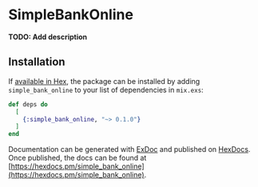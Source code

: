 # SimpleBankOnline

**TODO: Add description**

## Installation

If [available in Hex](https://hex.pm/docs/publish), the package can be installed
by adding `simple_bank_online` to your list of dependencies in `mix.exs`:

```elixir
def deps do
  [
    {:simple_bank_online, "~> 0.1.0"}
  ]
end
```

Documentation can be generated with [ExDoc](https://github.com/elixir-lang/ex_doc)
and published on [HexDocs](https://hexdocs.pm). Once published, the docs can
be found at [https://hexdocs.pm/simple_bank_online](https://hexdocs.pm/simple_bank_online).

